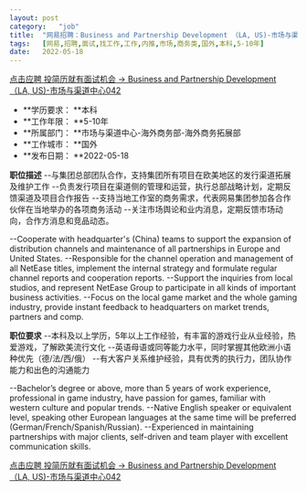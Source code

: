 ```yaml
---
layout:	post
category:	"job"
title:	"网易招聘：Business and Partnership Development （LA, US)-市场与渠道中心042-市场-商务类-国外本科5-10年"
tags:	[网易,招聘,面试,找工作,工作,内推,市场,商务类,国外,本科,5-10年]
date:	2022-05-18
---
```


[点击应聘 投简历就有面试机会 -> Business and Partnership Development （LA, US)-市场与渠道中心042](http://mobile.bole.netease.com/bole/boleDetail?id=38414&employeeId=346f03c3cda5f04c&key=all)



- **学历要求： **本科
- **工作年限： **5-10年
- **所属部门： **市场与渠道中心-海外商务部-海外商务拓展部
- **工作城市： **国外
- **发布日期： **2022-05-18



**职位描述**
--与集团总部团队合作，支持集团所有项目在欧美地区的发行渠道拓展及维护工作
--负责发行项目在渠道侧的管理和运营，执行总部战略计划，定期反馈渠道及项目合作报告
--支持当地工作室的商务需求，代表网易集团参加各合作伙伴在当地举办的各项商务活动
--关注市场舆论和业内消息，定期反馈市场动向，合作方消息和竞品动态。

--Cooperate with headquarter's (China) teams to support the expansion of distribution channels and maintenance of all partnerships in Europe and United States.
--Responsible for the channel operation and management of all NetEase titles, implement the internal strategy and formulate regular channel reports and cooperation reports.
--Support the inquiries from local studios, and represent NetEase Group to participate in all kinds of important business activities.
--Focus on the local game market and the whole gaming industry, provide instant feedback to headquarters on market trends, partners and comp.



**职位要求**
--本科及以上学历，5年以上工作经验，有丰富的游戏行业从业经验，热爱游戏，了解欧美流行文化
--英语母语或同等能力水平，同时掌握其他欧洲小语种优先（德/法/西/俄）
--有大客户关系维护经验，具有优秀的执行力，团队协作能力和出色的沟通能力

--Bachelor’s degree or above, more than 5 years of work experience, professional in game industry, have passion for games, familiar with western culture and popular trends.
--Native English speaker or equivalent level, speaking other European languages at the same time will be preferred (German/French/Spanish/Russian).
--Experienced in maintaining partnerships with major clients, self-driven and team player with excellent communication skills.



[点击应聘 投简历就有面试机会 -> Business and Partnership Development （LA, US)-市场与渠道中心042](http://mobile.bole.netease.com/bole/boleDetail?id=38414&employeeId=346f03c3cda5f04c&key=all)